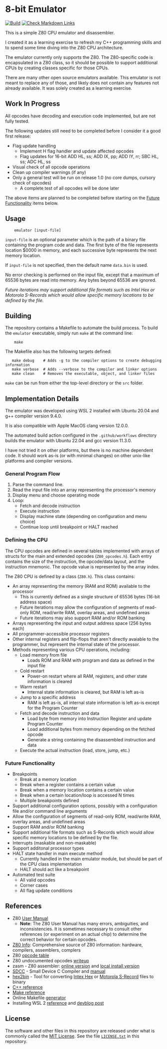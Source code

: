 # 8-bit Emulator

[![Build](https://github.com/Andy4495/emulator-8-bit/actions/workflows/Build.yml/badge.svg)](https://github.com/Andy4495/emulator-8-bit/actions/workflows/Build.yml)
[![Check Markdown Links](https://github.com/Andy4495/emulator-8-bit/actions/workflows/CheckMarkdownLinks.yml/badge.svg)](https://github.com/Andy4495/emulator-8-bit/actions/workflows/CheckMarkdownLinks.yml)

This is a simple Z80 CPU emulator and disassembler.

I created it as a learning exercise to refresh my C++ programming skills and to spend some time diving into the Z80 CPU architecture.

The emulator currently only supports the Z80. The Z80-specific code is encapsulated in a Z80 class, so it should be possible to support additional CPUs by creating classes specific for those CPUs.

There are many other open source emulators available. This emulator is not meant to replace any of those, and likely does not contain any features not already available. It was solely created as a learning exercise.

## Work In Progress

All opcodes have decoding and execution code implemented, but are not fully tested.

The following updates still need to be completed before I consider it a good first release:

- Flag update handling
  - Implement H flag handler and update affected opcodes
  - Flag updates for 16-bit ADD HL, ss; ADD IX, pp; ADD IY, rr; SBC HL, ss; ADC HL, ss
- Visual check of all opcode operations
- Clean up compiler warnings (if any)
- Only a general test will be run on release 1.0 (no core dumps, cursory check of opcodes)
  - A complete test of all opcodes will be done later

The above items are planned to be completed before starting on the [Future Functionality](#future-functionality) items below.

## Usage

```shell
    emulator [input-file]
```

`input-file` is an optional parameter which is the path of a binary file containing the program code and data. The first byte of the file represents location $0000 in memory, and each successive byte represents the next memory location.

If `input-file` is not specified, then the default name `data.bin` is used.

No error checking is performed on the input file, except that a maximum of 65536 bytes are read into memory. Any bytes beyond 65536 are ignored.

*Future iterations may support additional file formats such as Intel Hex or Motorola S-Records which would allow specific memory locations to be defined by the file.*

## Building

The repository contains a Makefile to automate the build process. To build the `emulator` executable, simply run `make` at the command line:

```shell
    make
```

The Makefile also has the following targets defined:

```text
   make debug    # Adds -g to the compiler options to create debugging information
   make verbose  # Adds --verbose to the compiler and linker options
   make clean    # Removes the executable, object, and linker files
```

`make` can be run from either the top-level directory or the `src` folder.

## Implementation Details

The emulator was developed using WSL 2 installed with Ubuntu 20.04 and g++ compiler version 9.4.0.

It is also compatible with Apple MacOS clang version 12.0.0.

The automated build action configured in the `.github/workflows` directory builds the emulator with Ubuntu 22.04 and gcc version 11.3.0.

I have not tried it on other platforms, but there is no machine dependent code. It should work as-is (or with minimal changes) on other unix-like platforms and compiler versions.

### General Program Flow

1. Parse the command line.
2. Read the input file into an array representing the processor's memory
3. Display menu and choose operating mode
4. Loop:
    - Fetch and decode instruction
    - Execute instruction
    - Display machine state (depending on configuration and menu choice)
    - Continue loop until breakpoint or HALT reached

### Defining the CPU

The CPU opcodes are defined in several tables implemented with arrays of structs for the main and extended opcodes (`Z80_opcodes.h`). Each entry contains the size of the instruction, the opcode/data layout, and the instruction mnemonic. The opcode value is represented by the array index.

The Z80 CPU is defined by a class (`Z80.h`). This class contains:

- An array representing the memory (RAM and ROM) available to the processor
  - This is currently defined as a single structure of 65536 bytes (16-bit address space)
  - Future iterations may allow the configuration of segments of read-only ROM, read/write RAM, overlay areas, and undefined areas
  - Future iterations may also support RAM and/or ROM banking
- Arrays representing the input and output address space (256 bytes each)
- All programmer-accessible processor registers
- Other internal registers and flip-flops that aren't directly avaiable to the programmer, but represent the internal state of the processor.
- Methods representing various CPU operations, including:
  - Load memory from file
    - Loads ROM and RAM with program and data as defined in the input file
  - Cold restart
    - Power-on restart where all RAM, registers, and other state information is cleared
  - Warm restart
    - Internal state information is cleared, but RAM is left as-is
  - Jump to a specific address
    - RAM is left as-is, all internal state information is left as-is except for the Program Counter
  - Fetch and decode instruction and data
    - Load byte from memory into Instruction Register and update Program Counter
    - Load additional bytes from memory depending on the fetched opcode
    - Generate a string containing the disassembled instruction and data
  - Execute the actual instruction (load, store, jump, etc.)

### Future Functionality

- Breakpoints
  - Break at a memory location
  - Break when a register contains a certain value
  - Break when a memory location contains a certain value
  - Break when a certain location/loop is accessed N times
  - Multiple breakpoints defined
- Support additional configuration options, possibly with a configuration file and/or command line arguments
- Allow the configuration of segments of read-only ROM, read/write RAM, overlay areas, and undefined areas
- Support RAM and/or ROM banking
- Support additional file formats such as S-Records which would allow specific memory locations to be defined by the file.
- Interrupts (maskable and non-maskable)
- Support additonal processor types
- HALT state handler in main execute method
  - Currently handled in the main emulator module, but should be part of the CPU class implementation
  - HALT should act like a breakpoint
- Automated test suite
  - All valid opcodes
  - Corner cases
  - All flag update conditions

## References

- Z80 [User Manual][13]
  - **Note**: The Z80 User Manual has many errors, ambiguities, and inconsistencies. It is sometimes necessary to consult other references (or experiment on an actual chip) to determine the correct behavior for certain opcodes.
- [Z80 Info][5]: Comprehensive source of Z80 information: hardware, compilers, assemblers, complers
- Z80 [opcode table][4]
- Z80 undocumented opcodes [writeup][18]
- zasm - Z80 assembler: [online version][6] and [local install version][7]
- [SDCC][8] - Small Device C Compiler and [manual][9]
- [hex2bin][10] - Tool for converting [Intex Hex][11] or [Motorola S-Record][12] files to binary
- [C++ reference][1]
- [Make reference][2]
- Online Makefile [generator][3]
- Installing WSL 2 [reference][14] and [devblog post][15]

## License

The software and other files in this repository are released under what is commonly called the [MIT License][100]. See the file [`LICENSE.txt`][101] in this repository.

[1]: https://en.cppreference.com/
[2]: https://www.gnu.org/software/make/manual/make.html
<!-- markdown-link-check-disable-next-line -->
[3]: https://nicomedes.assistedcoding.eu/#/app/makefilegen
[4]: https://clrhome.org/table/
[5]: http://z80.info/index.html
[6]: http://k1.spdns.de/cgi-bin/zasm.cgi
[7]: https://k1.spdns.de/Develop/Projects/zasm/Distributions/
[8]: https://sdcc.sourceforge.net
[9]: https://sdcc.sourceforge.net/doc/sdccman.pdf
[10]: https://hex2bin.sourceforge.net
[11]: https://developer.arm.com/documentation/ka003292/latest
[12]: https://en.wikipedia.org/wiki/SREC_(file_format)
[13]: https://www.zilog.com/docs/z80/um0080.pdf
[14]: https://learn.microsoft.com/en-us/windows/wsl/tutorials/gui-apps
[15]: https://devblogs.microsoft.com/commandline/the-windows-subsystem-for-linux-in-the-microsoft-store-is-now-generally-available-on-windows-10-and-11/
[18]: http://www.myquest.nl/z80undocumented/z80-documented-v0.91.pdf
[100]: https://choosealicense.com/licenses/mit/
[101]: ./LICENSE.txt
[//]: # ([200]: https://github.com/Andy4495/emulator-8-bit)

[//]: # (This is a way to hack a comment in Markdown. This will not be displayed when rendered.)
